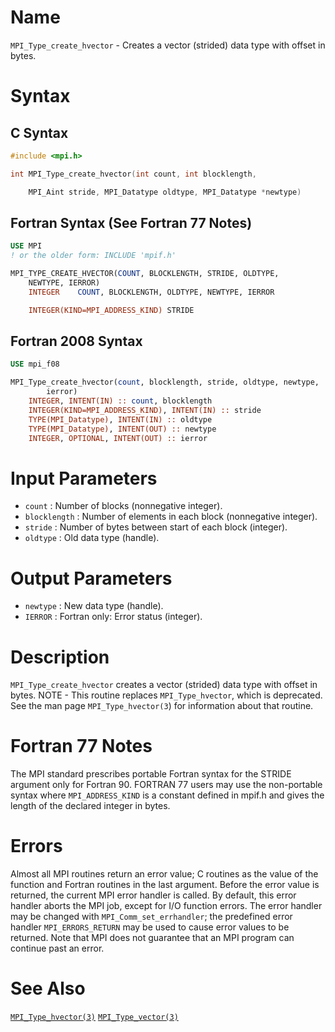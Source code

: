 # Name

`MPI_Type_create_hvector` - Creates a vector (strided) data type with
offset in bytes.

# Syntax

## C Syntax

```c
#include <mpi.h>

int MPI_Type_create_hvector(int count, int blocklength,

    MPI_Aint stride, MPI_Datatype oldtype, MPI_Datatype *newtype)
```

## Fortran Syntax (See Fortran 77 Notes)

```fortran
USE MPI
! or the older form: INCLUDE 'mpif.h'

MPI_TYPE_CREATE_HVECTOR(COUNT, BLOCKLENGTH, STRIDE, OLDTYPE,
    NEWTYPE, IERROR)
    INTEGER    COUNT, BLOCKLENGTH, OLDTYPE, NEWTYPE, IERROR

    INTEGER(KIND=MPI_ADDRESS_KIND) STRIDE
```

## Fortran 2008 Syntax

```fortran
USE mpi_f08

MPI_Type_create_hvector(count, blocklength, stride, oldtype, newtype,
        ierror)
    INTEGER, INTENT(IN) :: count, blocklength
    INTEGER(KIND=MPI_ADDRESS_KIND), INTENT(IN) :: stride
    TYPE(MPI_Datatype), INTENT(IN) :: oldtype
    TYPE(MPI_Datatype), INTENT(OUT) :: newtype
    INTEGER, OPTIONAL, INTENT(OUT) :: ierror
```


# Input Parameters

* `count` : Number of blocks (nonnegative integer).
* `blocklength` : Number of elements in each block (nonnegative integer).
* `stride` : Number of bytes between start of each block (integer).
* `oldtype` : Old data type (handle).

# Output Parameters

* `newtype` : New data type (handle).
* `IERROR` : Fortran only: Error status (integer).

# Description

`MPI_Type_create_hvector` creates a vector (strided) data type with offset
in bytes.
NOTE - This routine replaces `MPI_Type_hvector`, which is deprecated. See
the man page `MPI_Type_hvector(3`) for information about that routine.

# Fortran 77 Notes

The MPI standard prescribes portable Fortran syntax for the STRIDE
argument only for Fortran 90. FORTRAN 77 users may use the non-portable
syntax
where `MPI_ADDRESS_KIND` is a constant defined in mpif.h and gives the
length of the declared integer in bytes.

# Errors

Almost all MPI routines return an error value; C routines as the value
of the function and Fortran routines in the last argument.
Before the error value is returned, the current MPI error handler is
called. By default, this error handler aborts the MPI job, except for
I/O function errors. The error handler may be changed with
`MPI_Comm_set_errhandler`; the predefined error handler `MPI_ERRORS_RETURN`
may be used to cause error values to be returned. Note that MPI does not
guarantee that an MPI program can continue past an error.

# See Also

[`MPI_Type_hvector(3)`](./?file=MPI_Type_hvector.md)
[`MPI_Type_vector(3)`](./?file=MPI_Type_vector.md)
